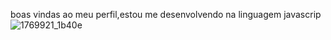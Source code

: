 boas vindas ao meu perfil,estou me desenvolvendo na linguagem javascrip
![1769921_1b40e](https://github.com/michaelvazz/michaelvaz/assets/169668239/24fdbcad-bdb3-4a11-a240-e03e55b37f85)
